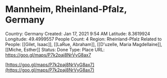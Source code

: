 # Mannheim, Rheinland-Pfalz, Germany

Country: Germany
Created: Jan 17, 2021 9:54 AM
Latitude: 8.3619924
Longitude: 49.4999557
People Count: 4
Region: Rheinland-Pfalz
Related to People: [[Gilet, Isaac]], [[LaRue, Abraham]], [[D'uzelle, Maria Magdellaine]], [[Miche, Esther]]
Status: Done
Type: Place
URL: https://goo.gl/maps/P7k2paj8NrVyG8ax7

[https://goo.gl/maps/P7k2paj8NrVyG8ax7](https://goo.gl/maps/P7k2paj8NrVyG8ax7)